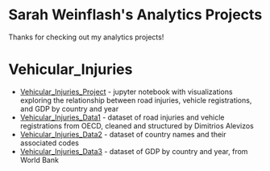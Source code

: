 # Sarah Weinflash's Analytics Projects
  Thanks for checking out my analytics projects! 

# Vehicular_Injuries
  - [Vehicular_Injuries_Project](https://github.com/sarahevew/analyticsprojects/blob/main/Vehicular_Injuries_Project.ipynb) - jupyter notebook with visualizations exploring the relationship between road injuries, vehicle registrations, and GDP by country and year
  - [Vehicular_Injuries_Data1](https://github.com/sarahevew/analyticsprojects/blob/main/Vehicular_Injuries_Data1.csv) - dataset of road injuries and vehicle registrations from OECD, cleaned and structured by Dimitrios Alevizos
  - [Vehicular_Injuries_Data2](https://github.com/sarahevew/analyticsprojects/blob/main/Vehicular_Injuries_Data2.csv) - dataset of country names and their associated codes
  - [Vehicular_Injuries_Data3](https://github.com/sarahevew/analyticsprojects/blob/main/Vehicular_Injuries_Data3.csv) - dataset of GDP by country and year, from World Bank

